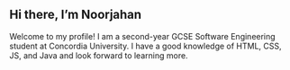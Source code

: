 ## Hi there, I’m Noorjahan

Welcome to my profile! I am a second-year GCSE Software Engineering student at Concordia University. I have a good knowledge of HTML, CSS, JS, and Java and look forward to learning more.


